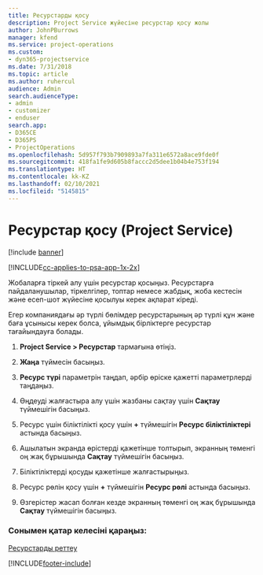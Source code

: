 ```yaml
---
title: Ресурстарды қосу
description: Project Service жүйесіне ресурстар қосу жолы
author: JohnPBurrows
manager: kfend
ms.service: project-operations
ms.custom:
- dyn365-projectservice
ms.date: 7/31/2018
ms.topic: article
ms.author: ruhercul
audience: Admin
search.audienceType:
- admin
- customizer
- enduser
search.app:
- D365CE
- D365PS
- ProjectOperations
ms.openlocfilehash: 5d957f793b7909893a7fa311e6572a8ace9fde0f
ms.sourcegitcommit: 418fa1fe9d605b8faccc2d5dee1b04b4e753f194
ms.translationtype: HT
ms.contentlocale: kk-KZ
ms.lasthandoff: 02/10/2021
ms.locfileid: "5145815"
---
```

# <a name="add-resources-project-service"></a>Ресурстар қосу (Project Service)

[!include [banner](../includes/psa-now-project-operations.md)]

[!INCLUDE[cc-applies-to-psa-app-1x-2x](../includes/cc-applies-to-psa-app-1x-2x.md)]

Жобаларға тіркей алу үшін ресурстар қосыңыз. Ресурстарға пайдаланушылар, тіркелгілер, топтар немесе жабдық, жоба кестесін және есеп-шот жүйесіне қосылуы керек ақпарат кіреді.  
  
Егер компаниядағы әр түрлі бөлімдер ресурстарының әр түрлі құн және баға ұсынысы керек болса, ұйымдық бірліктерге ресурстар тағайындауға болады.  
  
1.  **Project Service > Ресурстар** тармағына өтіңіз.  
  
2.  **Жаңа** түймесін басыңыз.  
  
3.  **Ресурс түрі** параметрін таңдап, әрбір өріске қажетті параметрлерді таңдаңыз.  
  
4.  Өңдеуді жалғастыра алу үшін жазбаны сақтау үшін **Сақтау** түймешігін басыңыз.  
  
5.  Ресурс үшін біліктілікті қосу үшін **+** түймешігін **Ресурс біліктіліктері** астында басыңыз.  
  
6.  Ашылатын экранда өрістерді қажетінше толтырып, экранның төменгі оң жақ бұрышында **Сақтау** түймешігін басыңыз.  
  
7.  Біліктіліктерді қосуды қажетінше жалғастырыңыз.  
  
8.  Ресурс рөлін қосу үшін **+** түймешігін **Ресурс рөлі** астында басыңыз.  
  
9. Өзгерістер жасап болған кезде экранның төменгі оң жақ бұрышында **Сақтау** түймешігін басыңыз.  
  
### <a name="see-also"></a>Сонымен қатар келесіні қараңыз:  
 [Ресурстарды реттеу](../psa/set-up-resources.md)


[!INCLUDE[footer-include](../includes/footer-banner.md)]
